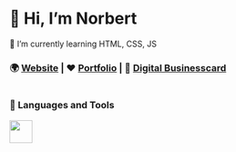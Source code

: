 # 👋 Hi, I’m Norbert
🌱 I’m currently learning HTML, CSS, JS

### 🌍 <a href="https://red-cat.hu">Website</a> | ❤️ <a href="https://red-cat.hu/portfolio">Portfolio</a> | 🪪 <a href="https://id.red-cat.hu/nn/">Digital Businesscard</a>


<a href="https://red-cat.hu"><img src="https://red-cat.hu/img/logo.webp" alt=""></a>

### 🤖 Languages and Tools

<img align="left" width="40px" src="https://cdn.jsdelivr.net/gh/devicons/devicon/icons/javascript/javascript-original.svg" />
          
          
